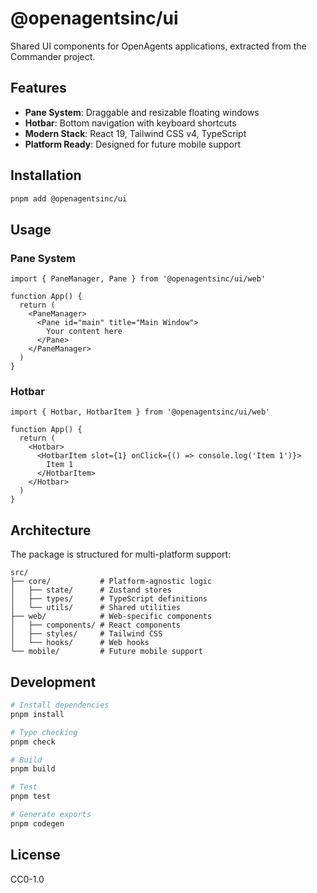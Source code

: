 # @openagentsinc/ui

Shared UI components for OpenAgents applications, extracted from the Commander project.

## Features

- **Pane System**: Draggable and resizable floating windows
- **Hotbar**: Bottom navigation with keyboard shortcuts
- **Modern Stack**: React 19, Tailwind CSS v4, TypeScript
- **Platform Ready**: Designed for future mobile support

## Installation

```bash
pnpm add @openagentsinc/ui
```

## Usage

### Pane System

```tsx
import { PaneManager, Pane } from '@openagentsinc/ui/web'

function App() {
  return (
    <PaneManager>
      <Pane id="main" title="Main Window">
        Your content here
      </Pane>
    </PaneManager>
  )
}
```

### Hotbar

```tsx
import { Hotbar, HotbarItem } from '@openagentsinc/ui/web'

function App() {
  return (
    <Hotbar>
      <HotbarItem slot={1} onClick={() => console.log('Item 1')}>
        Item 1
      </HotbarItem>
    </Hotbar>
  )
}
```

## Architecture

The package is structured for multi-platform support:

```
src/
├── core/           # Platform-agnostic logic
│   ├── state/      # Zustand stores
│   ├── types/      # TypeScript definitions
│   └── utils/      # Shared utilities
├── web/            # Web-specific components
│   ├── components/ # React components
│   ├── styles/     # Tailwind CSS
│   └── hooks/      # Web hooks
└── mobile/         # Future mobile support
```

## Development

```bash
# Install dependencies
pnpm install

# Type checking
pnpm check

# Build
pnpm build

# Test
pnpm test

# Generate exports
pnpm codegen
```

## License

CC0-1.0